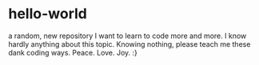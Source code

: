 # hello-world
a random, new repository
I want to learn to code more and more. I know hardly anything about this topic. 
Knowing nothing, please teach me these dank coding ways.
Peace. Love. Joy. :}
